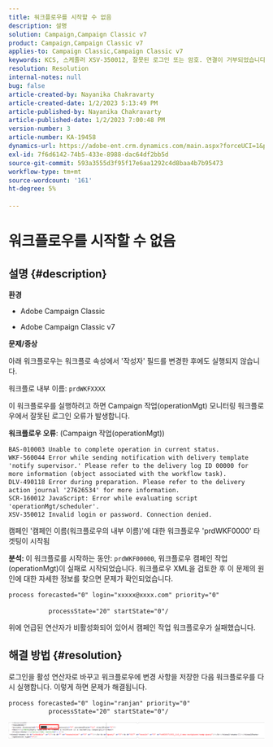 ```yaml
---
title: 워크플로우를 시작할 수 없음
description: 설명
solution: Campaign,Campaign Classic v7
product: Campaign,Campaign Classic v7
applies-to: Campaign Classic,Campaign Classic v7
keywords: KCS, 스케줄러 XSV-350012, 잘못된 로그인 또는 암호. 연결이 거부되었습니다.
resolution: Resolution
internal-notes: null
bug: false
article-created-by: Nayanika Chakravarty
article-created-date: 1/2/2023 5:13:49 PM
article-published-by: Nayanika Chakravarty
article-published-date: 1/2/2023 7:00:48 PM
version-number: 3
article-number: KA-19458
dynamics-url: https://adobe-ent.crm.dynamics.com/main.aspx?forceUCI=1&pagetype=entityrecord&etn=knowledgearticle&id=596d01cc-c08a-ed11-81ac-6045bd006c82
exl-id: 7f6d6142-74b5-433e-8988-dac64df2bb5d
source-git-commit: 593a3555d3f95f17e6aa1292c4d8baa4b7b95473
workflow-type: tm+mt
source-wordcount: '161'
ht-degree: 5%

---
```


# 워크플로우를 시작할 수 없음

## 설명 {#description}


<b>환경</b>

- Adobe Campaign Classic

- Adobe Campaign Classic v7

<b>문제/증상</b>

아래 워크플로우는 워크플로 속성에서 &#39;작성자&#39; 필드를 변경한 후에도 실행되지 않습니다.

워크플로 내부 이름: ``prdWKFXXXX``

이 워크플로우를 실행하려고 하면 Campaign 작업(operationMgt) 모니터링 워크플로우에서 잘못된 로그인 오류가 발생합니다.

<b>워크플로우 오류</b>: (Campaign 작업(operationMgt))




```
BAS-010003 Unable to complete operation in current status.
WKF-560044 Error while sending notification with delivery template 'notify supervisor.' Please refer to the delivery log ID 00000 for more information (object associated with the workflow task).
DLV-490118 Error during preparation. Please refer to the delivery action journal '27626534' for more information.
SCR-160012 JavaScript: Error while evaluating script 'operationMgt/scheduler'.
XSV-350012 Invalid login or password. Connection denied.
```




캠페인 &#39;캠페인 이름(워크플로우의 내부 이름)&#39;에 대한 워크플로우 &#39;prdWKF0000&#39; 타겟팅이 시작됨

<b>분석: </b>
이 워크플로를 시작하는 동안: `prdWKF00000`, 워크플로우 캠페인 작업(operationMgt)이 실패로 시작되었습니다. 워크플로우 XML을 검토한 후 이 문제의 원인에 대한 자세한 정보를 찾으면 문제가 확인되었습니다.




```
process forecasted="0" login="xxxxx@xxxx.com" priority="0"

           processState="20" startState="0"/
```




위에 언급된 연산자가 비활성화되어 있어서 캠페인 작업 워크플로우가 실패했습니다.


## 해결 방법 {#resolution}


로그인을 활성 연산자로 바꾸고 워크플로우에 변경 사항을 저장한 다음 워크플로우를 다시 실행합니다. 이렇게 하면 문제가 해결됩니다.




```
process forecasted="0" login="ranjan" priority="0"
           processState="20" startState="0"/
```






![](assets/852729f9-68d0-ec11-a7b5-0022480a8e40.png)
